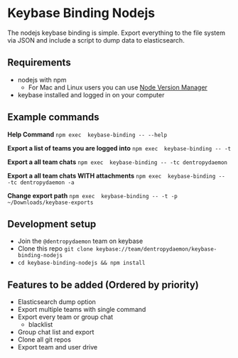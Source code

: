 # Keybase Binding Nodejs

The nodejs keybase binding is simple. Export everything to the file system via JSON and include a script to dump data to elasticsearch.

## Requirements

* nodejs with npm
  * For Mac and Linux users you can use [Node Version Manager](https://github.com/nvm-sh/nvm)
* keybase installed and logged in on your computer

## Example commands

**Help Command**
`npm exec  keybase-binding -- --help`

**Export a list of teams you are logged into**
`npm exec  keybase-binding -- -t`

**Export a all team chats**
`npm exec  keybase-binding -- -tc dentropydaemon`

**Export a all team chats WITH attachments**
`npm exec  keybase-binding -- -tc dentropydaemon -a`

**Change export path**
`npm exec  keybase-binding -- -t -p ~/Downloads/keybase-exports`
## Development setup

* Join the `@dentropydaemon` team on keybase
* Clone this repo `git clone keybase://team/dentropydaemon/keybase-binding-nodejs`
* `cd keybase-binding-nodejs && npm install`

## Features to be added (Ordered by priority)

* Elasticsearch dump option
* Export multiple teams with single command
* Export every team or group chat
  * blacklist
* Group chat list and export
* Clone all git repos
* Export team and user drive
